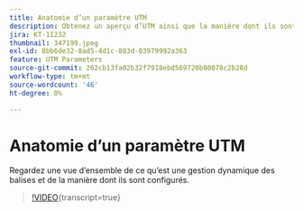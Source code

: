 ```yaml
---
title: Anatomie d’un paramètre UTM
description: Obtenez un aperçu d’UTM ainsi que la manière dont ils sont configurés. Elles doivent comporter entre 60 et 160 caractères.
jira: KT-11232
thumbnail: 347199.jpeg
exl-id: 8bb6de32-8ad5-4d1c-883d-03979992a363
feature: UTM Parameters
source-git-commit: 262cb13fa02b32f7918ebd569720b80078c2b28d
workflow-type: tm+mt
source-wordcount: '46'
ht-degree: 0%

---
```


# Anatomie d’un paramètre UTM

Regardez une vue d’ensemble de ce qu’est une gestion dynamique des balises et de la manière dont ils sont configurés.

>[!VIDEO](https://video.tv.adobe.com/v/347199/?learn=on){transcript=true}
